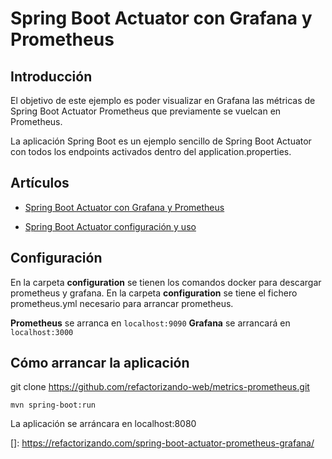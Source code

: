 # Spring Boot Actuator con Grafana y Prometheus

## Introducción
El objetivo de este ejemplo es poder visualizar en Grafana las métricas de Spring Boot Actuator Prometheus que previamente se vuelcan en Prometheus.

La aplicación Spring Boot es un ejemplo sencillo de Spring Boot Actuator con todos los endpoints activados dentro 
del application.properties.

## Artículos

 * [Spring Boot Actuator con Grafana y Prometheus](https://refactorizando.com/spring-boot-actuator-prometheus-grafana/)

 * [Spring Boot Actuator configuración y uso](https://refactorizando.com/spring-boot-actuator-uso-configuracion/)
## Configuración

En la carpeta **configuration** se tienen los comandos docker para descargar prometheus y grafana.
En la carpeta **configuration** se tiene el fichero prometheus.yml necesario para arrancar prometheus.

**Prometheus** se arranca en `localhost:9090`
**Grafana** se arrancará en `localhost:3000`

## Cómo arrancar la aplicación


git clone https://github.com/refactorizando-web/metrics-prometheus.git

`
mvn spring-boot:run
`

La aplicación se arráncara en localhost:8080



[]: https://refactorizando.com/spring-boot-actuator-prometheus-grafana/